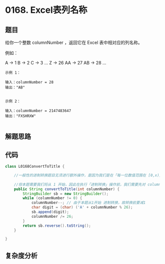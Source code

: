 # 0168. Excel表列名称

## 题目
给你一个整数 columnNumber ，返回它在 Excel 表中相对应的列名称。

例如：

A -> 1
B -> 2
C -> 3
...
Z -> 26
AA -> 27
AB -> 28 
...


```
示例 1：

输入：columnNumber = 28
输出："AB"


示例 2：

输入：columnNumber = 2147483647
输出："FXSHRXW"


```

## 解题思路



## 代码
```java
class L0168ConvertToTitle {

    //一般性的进制转换题目无须进行额外操作，是因为我们是在「每一位数值范围在 [0,x)」的前提下进行「逢 x 进一」。
    
    //但本题需要我们将从 1 开始，因此在执行「进制转换」操作前，我们需要先对 columnNumber 执行减一操作，从而实现整体偏移
    public String convertToTitle(int columnNumber) {
        StringBuilder sb = new StringBuilder();
        while (columnNumber != 0) {
            columnNumber--; // 由于本题从1开始 进制转换，故转换前要减1
            char digit = (char) ('A' + columnNumber % 26);
            sb.append(digit);
            columnNumber /= 26;
        }
        return sb.reverse().toString();
    }

}
```

## 复杂度分析

